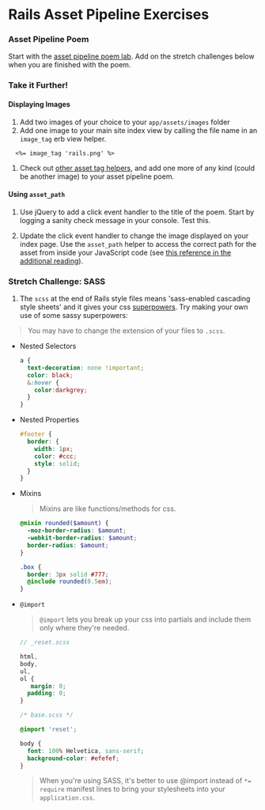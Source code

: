 # Rails Asset Pipeline Exercises

### Asset Pipeline Poem

Start with the [asset pipeline poem lab](https://github.com/sf-wdi-27-28/asset_pipeline_poem).  Add on the stretch challenges below when you are finished with the poem.

### Take it Further!

#### Displaying Images

 1. Add two images of your choice to your `app/assets/images` folder
 2. Add one image to your main site index view by calling the file name in an `image_tag` erb view helper.
 
  ```
    <%= image_tag 'rails.png' %>
  ```
 
 1. Check out [other asset tag helpers](http://api.rubyonrails.org/classes/ActionView/Helpers/AssetTagHelper.html), and add one more of any kind (could be another image) to your asset pipeline poem.

#### Using `asset_path`

1. Use jQuery to add a click event handler to the title of the poem.  Start by logging a sanity check message in your console. Test this.

1. Update the click event handler to change the image displayed on your index page.  Use the `asset_path` helper to access the correct path for the asset from inside your JavaScript code (see [this reference in the additional reading](https://github.com/SF-WDI-LABS/shared_modules/blob/master/04-ruby-rails/asset-pipeline/27/additional-reading.md#erb-and-asset-path-helpers)).

### Stretch Challenge: SASS

 1. The `scss` at the end of Rails style files means 'sass-enabled cascading style sheets' and it gives your css [superpowers](http://sass-lang.com/). Try making your own use of some sassy superpowers:
 
   > You may have to change the extension of your files to `.scss`.

   * Nested Selectors
     ```scss
     a {
       text-decoration: none !important;
       color: black;
       &:hover {
         color:darkgrey;
       }
     }
     ```

   * Nested Properties
     ```scss
     #footer {
       border: {
         width: 1px;
         color: #ccc;
         style: solid;
       }
     }
     ```

   * Mixins
     > Mixins are like functions/methods for css.
     ```scss
     @mixin rounded($amount) {
       -moz-border-radius: $amount;
       -webkit-border-radius: $amount;
       border-radius: $amount;
     }

     .box {
       border: 3px solid #777;
       @include rounded(0.5em);
     }
     ```

   * `@import`
     > `@import` lets you break up your css into partials and include them only where they're needed.

     ```scss
     // _reset.scss

     html,
     body,
     ul,
     ol {
        margin: 0;
       padding: 0;
     }
     ```

     ```scss
     /* base.scss */

     @import 'reset';

     body {
       font: 100% Helvetica, sans-serif;
       background-color: #efefef;
     }
     ```

     > When you're using SASS, it's better to use @import instead of `*= require` manifest lines to bring your stylesheets into your `application.css`.
